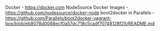 Docker - https://docker.com
NodeSource Docker Images - https://github.com/nodesource/docker-node
boot2docker in Parallels - https://github.com/Parallels/boot2docker-vagrant-box/blob/eb8078d0068ecf0a57dc718c5cadf70748128f25/README.md
